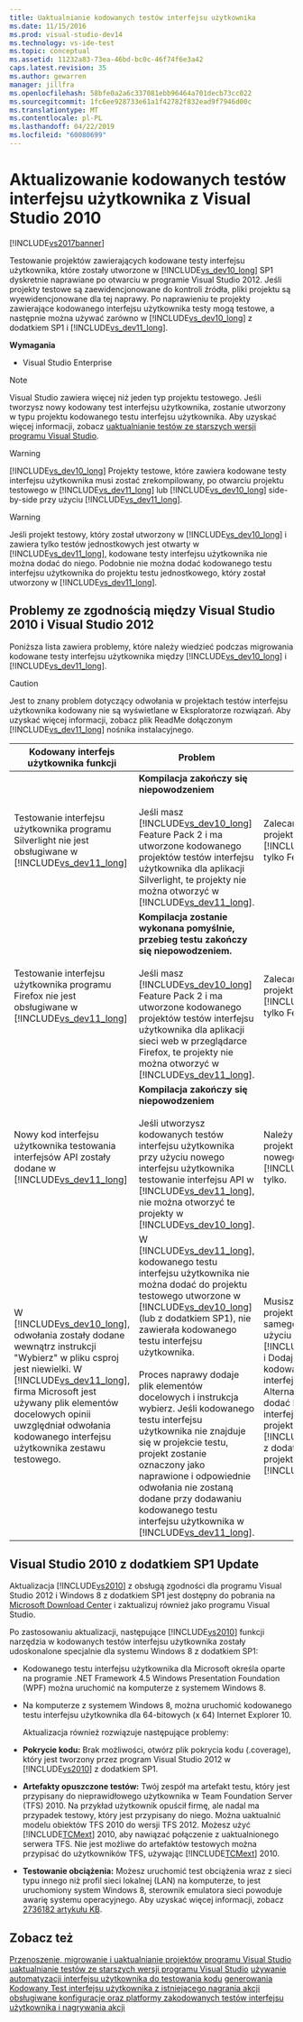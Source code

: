 ```yaml
---
title: Uaktualnianie kodowanych testów interfejsu użytkownika
ms.date: 11/15/2016
ms.prod: visual-studio-dev14
ms.technology: vs-ide-test
ms.topic: conceptual
ms.assetid: 11232a83-73ea-46bd-bc0c-46f74f6e3a42
caps.latest.revision: 35
ms.author: gewarren
manager: jillfra
ms.openlocfilehash: 58bfe0a2a6c337081ebb96464a701decb73cc022
ms.sourcegitcommit: 1fc6ee928733e61a1f42782f832ead9f7946d00c
ms.translationtype: MT
ms.contentlocale: pl-PL
ms.lasthandoff: 04/22/2019
ms.locfileid: "60080699"
---
```

# <a name="upgrading-coded-ui-tests-from-visual-studio-2010"></a>Aktualizowanie kodowanych testów interfejsu użytkownika z Visual Studio 2010
[!INCLUDE[vs2017banner](../includes/vs2017banner.md)]

Testowanie projektów zawierających kodowane testy interfejsu użytkownika, które zostały utworzone w [!INCLUDE[vs_dev10_long](../includes/vs-dev10-long-md.md)] SP1 dyskretnie naprawiane po otwarciu w programie Visual Studio 2012. Jeśli projekty testowe są zaewidencjonowane do kontroli źródła, pliki projektu są wyewidencjonowane dla tej naprawy. Po naprawieniu te projekty zawierające kodowanego interfejsu użytkownika testy mogą testowe, a następnie można używać zarówno w [!INCLUDE[vs_dev10_long](../includes/vs-dev10-long-md.md)] z dodatkiem SP1 i [!INCLUDE[vs_dev11_long](../includes/vs-dev11-long-md.md)].

 **Wymagania**

- Visual Studio Enterprise

> [!NOTE]
>  Visual Studio zawiera więcej niż jeden typ projektu testowego. Jeśli tworzysz nowy kodowany test interfejsu użytkownika, zostanie utworzony w typu projektu kodowanego testu interfejsu użytkownika. Aby uzyskać więcej informacji, zobacz [uaktualnianie testów ze starszych wersji programu Visual Studio](http://msdn.microsoft.com/e9c8b7f6-bd72-448e-8edb-d090dcc5cf52).

> [!WARNING]
>  [!INCLUDE[vs_dev10_long](../includes/vs-dev10-long-md.md)] Projekty testowe, które zawiera kodowane testy interfejsu użytkownika musi zostać zrekompilowany, po otwarciu projektu testowego w [!INCLUDE[vs_dev11_long](../includes/vs-dev11-long-md.md)] lub [!INCLUDE[vs_dev10_long](../includes/vs-dev10-long-md.md)] side-by-side przy użyciu [!INCLUDE[vs_dev11_long](../includes/vs-dev11-long-md.md)].

> [!WARNING]
>  Jeśli projekt testowy, który został utworzony w [!INCLUDE[vs_dev10_long](../includes/vs-dev10-long-md.md)] i zawiera tylko testów jednostkowych jest otwarty w [!INCLUDE[vs_dev11_long](../includes/vs-dev11-long-md.md)], kodowane testy interfejsu użytkownika nie można dodać do niego. Podobnie nie można dodać kodowanego testu interfejsu użytkownika do projektu testu jednostkowego, który został utworzony w [!INCLUDE[vs_dev11_long](../includes/vs-dev11-long-md.md)].

## <a name="compatibility-issues-between-visual-studio-2010-and-visual-studio-2012"></a>Problemy ze zgodnością między Visual Studio 2010 i Visual Studio 2012
 Poniższa lista zawiera problemy, które należy wiedzieć podczas migrowania kodowane testy interfejsu użytkownika między [!INCLUDE[vs_dev10_long](../includes/vs-dev10-long-md.md)] i [!INCLUDE[vs_dev11_long](../includes/vs-dev11-long-md.md)].

> [!CAUTION]
>  Jest to znany problem dotyczący odwołania w projektach testów interfejsu użytkownika kodowany nie są wyświetlane w Eksploratorze rozwiązań. Aby uzyskać więcej informacji, zobacz plik ReadMe dołączonym [!INCLUDE[vs_dev11_long](../includes/vs-dev11-long-md.md)] nośnika instalacyjnego.

|Kodowany interfejs użytkownika funkcji|Problem|Rozwiązanie|
|----------------------------|-----------|--------------|
|Testowanie interfejsu użytkownika programu Silverlight nie jest obsługiwane w [!INCLUDE[vs_dev11_long](../includes/vs-dev11-long-md.md)]|**Kompilacja zakończy się niepowodzeniem**<br /><br /> Jeśli masz [!INCLUDE[vs_dev10_long](../includes/vs-dev10-long-md.md)] Feature Pack 2 i ma utworzone kodowanego projektów testów interfejsu użytkownika dla aplikacji Silverlight, te projekty nie można otworzyć w [!INCLUDE[vs_dev11_long](../includes/vs-dev11-long-md.md)].|Zalecamy Zarządzanie te projekty w [!INCLUDE[vs_dev10_long](../includes/vs-dev10-long-md.md)] tylko Feature Pack 2.|
|Testowanie interfejsu użytkownika programu Firefox nie jest obsługiwane w [!INCLUDE[vs_dev11_long](../includes/vs-dev11-long-md.md)]|**Kompilacja zostanie wykonana pomyślnie, przebieg testu zakończy się niepowodzeniem.**<br /><br /> Jeśli masz [!INCLUDE[vs_dev10_long](../includes/vs-dev10-long-md.md)] Feature Pack 2 i ma utworzone kodowanego projektów testów interfejsu użytkownika dla aplikacji sieci web w przeglądarce Firefox, te projekty nie można otworzyć w [!INCLUDE[vs_dev11_long](../includes/vs-dev11-long-md.md)].|Zalecamy Zarządzanie te projekty w [!INCLUDE[vs_dev10_long](../includes/vs-dev10-long-md.md)] tylko Feature Pack 2.|
|Nowy kod interfejsu użytkownika testowania interfejsów API zostały dodane w [!INCLUDE[vs_dev11_long](../includes/vs-dev11-long-md.md)]|**Kompilacja zakończy się niepowodzeniem**<br /><br /> Jeśli utworzysz kodowanych testów interfejsu użytkownika przy użyciu nowego interfejsu użytkownika testowanie interfejsu API w [!INCLUDE[vs_dev11_long](../includes/vs-dev11-long-md.md)], nie można otworzyć te projekty w [!INCLUDE[vs_dev10_long](../includes/vs-dev10-long-md.md)].|Należy zarządzać projektami za pomocą nowego interfejsu API [!INCLUDE[vs_dev11_long](../includes/vs-dev11-long-md.md)] tylko.|
|W [!INCLUDE[vs_dev10_long](../includes/vs-dev10-long-md.md)], odwołania zostały dodane wewnątrz instrukcji "Wybierz" w pliku csproj jest niewielki. W [!INCLUDE[vs_dev11_long](../includes/vs-dev11-long-md.md)], firma Microsoft jest używany plik elementów docelowych opinii uwzględniał odwołania kodowanego interfejsu użytkownika zestawu testowego.|W [!INCLUDE[vs_dev11_long](../includes/vs-dev11-long-md.md)], kodowanego testu interfejsu użytkownika nie można dodać do projektu testowego utworzone w [!INCLUDE[vs_dev10_long](../includes/vs-dev10-long-md.md)] (lub z dodatkiem SP1), nie zawierała kodowanego testu interfejsu użytkownika.<br /><br /> Proces naprawy dodaje plik elementów docelowych i instrukcja wybierz. Jeśli kodowanego testu interfejsu użytkownika nie znajduje się w projekcie testu, projekt zostanie oznaczony jako naprawione i odpowiednie odwołania nie zostaną dodane przy dodawaniu kodowanego testu interfejsu użytkownika w [!INCLUDE[vs_dev11_long](../includes/vs-dev11-long-md.md)].|Musisz utworzyć nowy projekt testowy do tego samego rozwiązania przy użyciu [!INCLUDE[vs_dev11_long](../includes/vs-dev11-long-md.md)] i Dodaj nowego kodowanego testu interfejsu użytkownika. Alternatywnie można dodać kodowanych testów interfejsu użytkownika do projektu testu w [!INCLUDE[vs_dev10_long](../includes/vs-dev10-long-md.md)] z dodatkiem SP1 i otwarcie projektu w [!INCLUDE[vs_dev11_long](../includes/vs-dev11-long-md.md)].|

## <a name="UpgradingCodedUIFromVS2010_Update"></a> Visual Studio 2010 z dodatkiem SP1 Update
 Aktualizacja [!INCLUDE[vs2010](../includes/vs2010-md.md)] z obsługą zgodności dla programu Visual Studio 2012 i Windows 8 z dodatkiem SP1 jest dostępny do pobrania na [Microsoft Download Center](http://www.microsoft.com/download/details.aspx?id=34677) i zaktualizuj również jako programu Visual Studio.

 Po zastosowaniu aktualizacji, następujące [!INCLUDE[vs2010](../includes/vs2010-md.md)] funkcji narzędzia w kodowanych testów interfejsu użytkownika zostały udoskonalone specjalnie dla systemu Windows 8 z dodatkiem SP1:

- Kodowanego testu interfejsu użytkownika dla Microsoft określa oparte na programie .NET Framework 4.5 Windows Presentation Foundation (WPF) można uruchomić na komputerze z systemem Windows 8.

- Na komputerze z systemem Windows 8, można uruchomić kodowanego testu interfejsu użytkownika dla 64-bitowych (x 64) Internet Explorer 10.

  Aktualizacja również rozwiązuje następujące problemy:

- **Pokrycie kodu:** Brak możliwości, otwórz plik pokrycia kodu (.coverage), który jest tworzony przez program Visual Studio 2012 w [!INCLUDE[vs2010](../includes/vs2010-md.md)] z dodatkiem SP1.

- **Artefakty opuszczone testów:** Twój zespół ma artefakt testu, który jest przypisany do nieprawidłowego użytkownika w Team Foundation Server (TFS) 2010. Na przykład użytkownik opuścił firmę, ale nadal ma przypadek testowy, który jest przypisany do niego. Można uaktualnić modelu obiektów TFS 2010 do wersji TFS 2012. Możesz użyć [!INCLUDE[TCMext](../includes/tcmext-md.md)] 2010, aby nawiązać połączenie z uaktualnionego serwera TFS. Nie jest możliwe do artefaktów testowych można przypisać do użytkowników TFS, używając [!INCLUDE[TCMext](../includes/tcmext-md.md)] 2010.

- **Testowanie obciążenia:** Możesz uruchomić test obciążenia wraz z sieci typu innego niż profil sieci lokalnej (LAN) na komputerze, to jest uruchomiony system Windows 8, sterownik emulatora sieci powoduje awarię systemu operacyjnego. Aby uzyskać więcej informacji, zobacz [2736182 artykułu KB](http://support.microsoft.com/kb/2736182).

## <a name="see-also"></a>Zobacz też
 [Przenoszenie, migrowanie i uaktualnianie projektów programu Visual Studio](../porting/porting-migrating-and-upgrading-visual-studio-projects.md) [uaktualnianie testów ze starszych wersji programu Visual Studio](http://msdn.microsoft.com/e9c8b7f6-bd72-448e-8edb-d090dcc5cf52) [używanie automatyzacji interfejsu użytkownika do testowania kodu](../test/use-ui-automation-to-test-your-code.md) [generowania Kodowany Test interfejsu użytkownika z istniejącego nagrania akcji](http://msdn.microsoft.com/library/56736963-9027-493b-b5c4-2d4e86d1d497) [obsługiwane konfiguracje oraz platformy zakodowanych testów interfejsu użytkownika i nagrywania akcji](../test/supported-configurations-and-platforms-for-coded-ui-tests-and-action-recordings.md)

